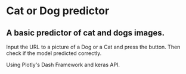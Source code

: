 # Cat or Dog predictor
## A basic predictor of cat and dogs images.

Input the URL to a picture of a Dog or a Cat and press the button. Then check if the model predicted correctly.

Using Plotly's Dash Framework and keras API.

